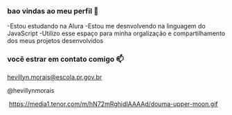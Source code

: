 ### bao vindas ao meu perfil 🖤



-Estou estudando na Alura
-Estou me desnvolvendo na linguagem do JavaScript
-Utilizo esse espaço para minha orgalização e compartilhamento dos meus projetos desenvolvidos

### você estrar em contato comigo 📫

hevillyn.morais@escola.pr.gov.br

@hevillynmorais

![]()
https://media1.tenor.com/m/hN72mRghidIAAAAd/douma-upper-moon.gif
